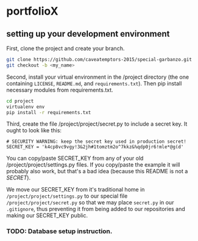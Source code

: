 # portfolioX

## setting up your development environment

First, clone the project and create your branch.
```bash
git clone https://github.com/caveatemptors-2015/special-garbanzo.git
git checkout -b <my_name>
```

Second, install your virtual environment in the /project directory (the one
containing `LICENSE`, `README.md`, and `requirements.txt`). Then pip install
necessary modules from requirements.txt.

```bash
cd project
virtualenv env
pip install -r requirements.txt
```

Third, create the file /project/project/secret.py to include a secret key. It
ought to look like this:

```
# SECURITY WARNING: keep the secret key used in production secret!
SECRET_KEY = 'k4cp8vc9vgy!3&2jh#1tomztm2o^7kkz&%qdp0jr6!mle*@g(d'
```

You can copy/paste SECRET_KEY from any of your old /project/project/settings.py
files. If you copy/paste the example it will probably also work, but that's a bad
idea (because this README is not a *SECRET*).

We move our SECRET_KEY from it's traditional home in `/project/project/settings.py`
to our special file `/project/project/secret.py` so that we may place
`secret.py` in our `.gitignore`, thus preventing it from being added to our
repositories and making our SECRET_KEY public.

### TODO: Database setup instruction.
